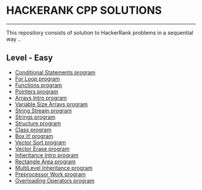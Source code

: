 # HACKERANK CPP SOLUTIONS
---
This repository consists of solution to HackerRank problems in a sequential way .. 

## Level - Easy
* <a href="https://github.com/SHUBHAMBANSAL001/HACKERANK_CPP/blob/master/IFnumtoword.cpp"> Conditional Statements program</a>  
* <a href="https://github.com/SHUBHAMBANSAL001/HACKERANK_CPP/blob/master/ForLoop.cpp"> For Loop program</a>
* <a href="https://github.com/SHUBHAMBANSAL001/HACKERANK_CPP/blob/master/Functions.cpp"> Functions program</a> 
* <a href="https://github.com/SHUBHAMBANSAL001/HACKERANK_CPP/blob/master/pointers.cpp"> Pointers program</a> 
* <a href="https://github.com/SHUBHAMBANSAL001/HACKERANK_CPP/blob/master/ArraysIntro.cpp"> Arrays Intro program</a> 
* <a href="https://github.com/SHUBHAMBANSAL001/HACKERANK_CPP/blob/master/DynamicArrays.cpp"> Variable Size Arrays program</a> 
* <a href="https://github.com/SHUBHAMBANSAL001/HACKERANK_CPP/blob/master/stringstream.cpp"> String Stream program</a>  
* <a href="https://github.com/SHUBHAMBANSAL001/HACKERANK_CPP/blob/master/Strings.cpp"> Strings program</a> 
* <a href="https://github.com/SHUBHAMBANSAL001/HACKERANK_CPP/blob/master/Struct.cpp"> Structure program</a>
* <a href="https://github.com/SHUBHAMBANSAL001/HACKERANK_CPP/blob/master/Class.cpp"> Class program</a>
* <a href="https://github.com/SHUBHAMBANSAL001/HACKERANK_CPP/blob/master/BOXit!.cpp"> Box it! program</a>
* <a href="https://github.com/SHUBHAMBANSAL001/HACKERANK_CPP/blob/master/Vector_Sort.cpp"> Vector Sort program</a>
* <a href="https://github.com/SHUBHAMBANSAL001/HACKERANK_CPP/blob/master/Vector_erase.cpp"> Vector Erase program</a>
* <a href="https://github.com/SHUBHAMBANSAL001/HACKERANK_CPP/blob/master/Inheritance_Intro.cpp"> Inheritance Intro program</a>
* <a href="https://github.com/SHUBHAMBANSAL001/HACKERANK_CPP/blob/master/Rectangle_Inheritance.cpp"> Rectangle Area program</a>
* <a href="https://github.com/SHUBHAMBANSAL001/HACKERANK_CPP/blob/master/Multi-Level Inheritance.cpp"> MultiLevel Inheritance program</a> 
* <a href="https://github.com/SHUBHAMBANSAL001/HACKERANK_CPP/blob/master/Preprocessor_work.cpp"> Preprocessor Work program</a>
* <a href="https://github.com/SHUBHAMBANSAL001/HACKERANK_CPP/blob/master/Overload_Operators.cpp"> Overloading Operators program</a>

